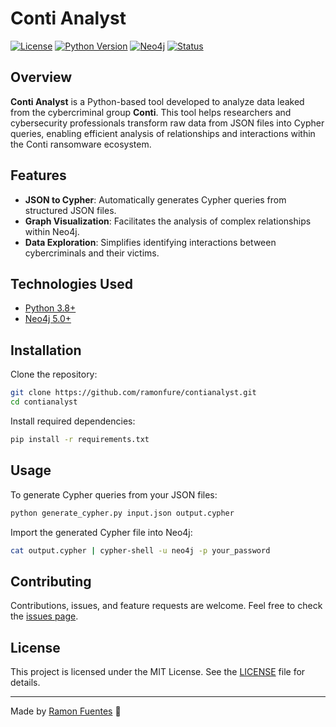 # Conti Analyst

[![License](https://img.shields.io/badge/license-MIT-blue.svg)](LICENSE)
[![Python Version](https://img.shields.io/badge/python-3.8%2B-blue.svg)](https://www.python.org/downloads/release/python-380/)
[![Neo4j](https://img.shields.io/badge/Neo4j-5.0%2B-brightgreen.svg)](https://neo4j.com/)
[![Status](https://img.shields.io/badge/status-active-success.svg)](https://github.com/ramonfure/contianalyst)

## Overview

**Conti Analyst** is a Python-based tool developed to analyze data leaked from the cybercriminal group **Conti**. This tool helps researchers and cybersecurity professionals transform raw data from JSON files into Cypher queries, enabling efficient analysis of relationships and interactions within the Conti ransomware ecosystem.

## Features

- **JSON to Cypher**: Automatically generates Cypher queries from structured JSON files.
- **Graph Visualization**: Facilitates the analysis of complex relationships within Neo4j.
- **Data Exploration**: Simplifies identifying interactions between cybercriminals and their victims.

## Technologies Used

- [Python 3.8+](https://www.python.org)
- [Neo4j 5.0+](https://neo4j.com)

## Installation

Clone the repository:

```bash
git clone https://github.com/ramonfure/contianalyst.git
cd contianalyst
```

Install required dependencies:

```bash
pip install -r requirements.txt
```

## Usage

To generate Cypher queries from your JSON files:

```bash
python generate_cypher.py input.json output.cypher
```

Import the generated Cypher file into Neo4j:

```bash
cat output.cypher | cypher-shell -u neo4j -p your_password
```

## Contributing

Contributions, issues, and feature requests are welcome. Feel free to check the [issues page](https://github.com/ramonfure/contianalyst/issues).

## License

This project is licensed under the MIT License. See the [LICENSE](LICENSE) file for details.

---

Made by [Ramon Fuentes](https://github.com/ramonfure) 🚀
